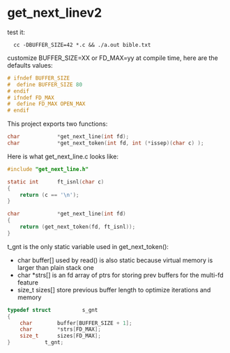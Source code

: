 # get_next_linev2


test it:
```shell
  cc -DBUFFER_SIZE=42 *.c && ./a.out bible.txt
```

customize BUFFER_SIZE=XX or FD_MAX=yy at compile time, here are the defaults values:
```C
# ifndef BUFFER_SIZE
#  define BUFFER_SIZE 80
# endif
# ifndef FD_MAX
#  define FD_MAX OPEN_MAX
# endif
```

This project exports two functions:
```C
char			*get_next_line(int fd);
char			*get_next_token(int fd, int (*issep)(char c) );
```

Here is what get_next_line.c looks like:
```C
#include "get_next_line.h"

static int 		ft_isnl(char c)
{
	return (c == '\n');
}

char			*get_next_line(int fd)
{
	return (get_next_token(fd, ft_isnl));
}
```

t_gnt is the only static variable used in get_next_token():
- char buffer[] used by read() is also static because virtual memory is larger than plain stack one
- char *strs[] is an fd array of ptrs for storing prev buffers for the multi-fd feature
- size_t sizes[] store previous buffer length to optimize iterations and memory
```C
typedef struct          s_gnt
{
	char		buffer[BUFFER_SIZE + 1];
	char		*strs[FD_MAX];
	size_t 		sizes[FD_MAX];
}			t_gnt;
```


